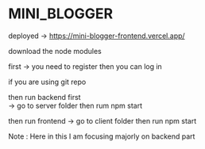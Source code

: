 # MINI_BLOGGER

deployed -> https://mini-blogger-frontend.vercel.app/


download the node modules 


first -> you need to register then you can log in 


if you are using git repo


then run backend first  
-> go to server folder then rum npm start



then run frontend
-> go to client folder then run npm start


Note : Here in this I am focusing majorly on backend part
